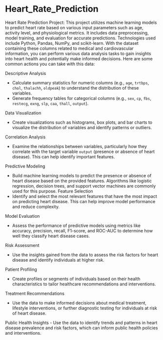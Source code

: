 # Heart_Rate_Prediction
Heart Rate Prediction Project: This project utilizes machine learning models to predict heart rate based on various input parameters such as age, activity level, and physiological metrics. It includes data preprocessing, model training, and evaluation for accurate predictions. Technologies used include Python, Pandas, NumPy, and scikit-learn.
With the dataset containing these columns related to medical and cardiovascular information, you can perform various data analysis tasks to gain insights into heart health and potentially make informed decisions. Here are some common actions you can take with this data:

Descriptive Analysis
   - Calculate summary statistics for numeric columns (e.g., `age`, `trtbps`, `chol`, `thalachh`, `oldpeak`) to understand the distribution of these variables.
   - Generate frequency tables for categorical columns (e.g., `sex`, `cp`, `fbs`, `restecg`, `exng`, `slp`, `caa`, `thall`, `output`).

Data Visualization
   - Create visualizations such as histograms, box plots, and bar charts to visualize the distribution of variables and identify patterns or outliers.

Correlation Analysis
   - Examine the relationships between variables, particularly how they correlate with the target variable `output` (presence or absence of heart disease). This can help identify important features.

Predictive Modeling
   - Build machine learning models to predict the presence or absence of heart disease based on the provided features. Algorithms like logistic regression, decision trees, and support vector machines are commonly used for this purpose.
Feature Selection
   - Identify and select the most relevant features that have the most impact on predicting heart disease. This can help improve model performance and reduce complexity.

Model Evaluation
   - Assess the performance of predictive models using metrics like accuracy, precision, recall, F1-score, and ROC-AUC to determine how well they classify heart disease cases.

Risk Assessment
   - Use the insights gained from the data to assess the risk factors for heart disease and identify individuals at higher risk.

Patient Profiling
   - Create profiles or segments of individuals based on their health characteristics to tailor healthcare recommendations and interventions.

Treatment Recommendations
   - Use the data to make informed decisions about medical treatment, lifestyle interventions, or further diagnostic testing for individuals at risk of heart disease.

Public Health Insights
    - Use the data to identify trends and patterns in heart disease prevalence and risk factors, which can inform public health policies and interventions.
